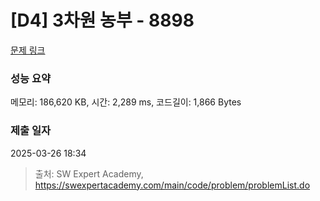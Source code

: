 # [D4] 3차원 농부 - 8898 

[문제 링크](https://swexpertacademy.com/main/code/problem/problemDetail.do?contestProbId=AW45TzHae8UDFAQ7) 

### 성능 요약

메모리: 186,620 KB, 시간: 2,289 ms, 코드길이: 1,866 Bytes

### 제출 일자

2025-03-26 18:34



> 출처: SW Expert Academy, https://swexpertacademy.com/main/code/problem/problemList.do